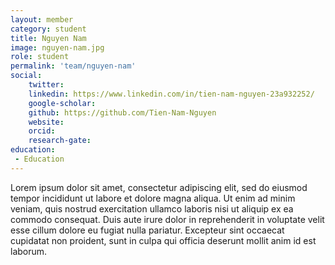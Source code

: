 ```yaml
---
layout: member
category: student
title: Nguyen Nam
image: nguyen-nam.jpg
role: student
permalink: 'team/nguyen-nam'
social:
    twitter: 
    linkedin: https://www.linkedin.com/in/tien-nam-nguyen-23a932252/
    google-scholar: 
    github: https://github.com/Tien-Nam-Nguyen
    website:
    orcid: 
    research-gate: 
education:
 - Education
---
```


Lorem ipsum dolor sit amet, consectetur adipiscing elit, sed do eiusmod tempor incididunt ut labore et dolore magna aliqua. Ut enim ad minim veniam, quis nostrud exercitation ullamco laboris nisi ut aliquip ex ea commodo consequat. Duis aute irure dolor in reprehenderit in voluptate velit esse cillum dolore eu fugiat nulla pariatur. Excepteur sint occaecat cupidatat non proident, sunt in culpa qui officia deserunt mollit anim id est laborum.
